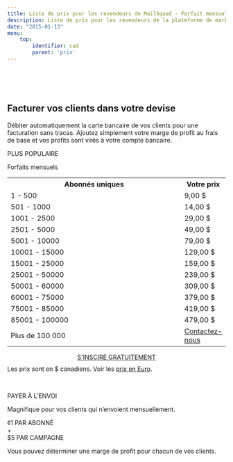 ```yaml
---
title: Liste de prix pour les revendeurs de MailSquad - Forfait mensuel illimité ou paiement par envoi CAD
description: Liste de prix pour les revendeurs de la plateforme de marketing courriel en marque blanche MailSquad.
date: "2015-01-13"
menu:
    top:
        identifier: cad
        parent: 'prix'
---
```

<section class="price-2" style="padding-top:50px;">
        <div class="container">
            <div class="row">
                <div class="col-sm-12 ">
                    <h1>Facturer vos clients dans votre devise</h1>
                    <p class="lead">Débiter automatiquement la carte bancaire de vos clients pour une facturation sans tracas. Ajoutez simplement votre marge de profit au frais de base et vos profits sont virés à votre compte bancaire.</p>
                </div>
            </div>
        </div>
        <div class="container pricing">
            <div class="plans">
                <div class="plan">
                    <div class="top"><p>PLUS POPULAIRE</p></div>
                    <div class="title">
                        Forfaits mensuels
                        <table class="pricing-table">
                                <col width="80%">
                                <col width="20%">
                                <tr>
                                    <th>Abonnés uniques</th>
                                    <th>Votre prix</th>
                                </tr>
                                <tr>
                                    <td>1 - 500</td>
                                    <td>9,00 $</td>
                                </tr>
                                <tr>
                                    <td>501 - 1000</td>
                                    <td>14,00 $</td>
                                </tr>
                                <tr>
                                    <td>1001 - 2500</td>
                                    <td>29,00 $</td>
                                </tr>
                                <tr>
                                    <td>2501 - 5000</td>
                                    <td>49,00 $</td>
                                </tr>
                                <tr>
                                    <td>5001 - 10000</td>
                                    <td>79,00 $</td>
                                </tr>
                                <tr>
                                    <td>10001 - 15000</td>
                                    <td>129,00 $</td>
                                </tr>
                                <tr>
                                    <td>15001 - 25000</td>
                                    <td>159,00 $</td>
                                </tr>
                                <tr>
                                    <td>25001 - 50000</td>
                                    <td>239,00 $</td>
                                </tr>
                                <tr>
                                    <td>50001 - 60000</td>
                                    <td>309,00 $</td>
                                </tr>
                                <tr>
                                    <td>60001 - 75000</td>
                                    <td>379,00 $</td>
                                </tr>
                                <tr>
                                    <td>75001 - 85000</td>
                                    <td>419,00 $</td>
                                </tr>
                                <tr>
                                    <td>85001 - 100000</td>
                                    <td>479,00 $</td>
                                </tr>
                                 <tr>
                                    <td>Plus de 100 000</td>
                                    <td colspan="3"><a href="/fr/contact/">Contactez-nous</a></td>
                                </tr>             
                            </table>
                            <div class="btns" style="margin-top: 15px;text-align:center;">
                                <a class="btn btn-primary" href="https://app.mailsquad.com/login/signup?lang=fr">
                                    <span>S'INSCIRE GRATUITEMENT</span>
                                </a>
                            </div>
                    </div>
                    <div style="margin-top:10px">Les prix sont en $ canadiens. Voir les <a href="/fr/prix/eur/">prix en Euro</a>.</div>
                </div>
                <div class="plan">
                    <div class="top"><p>&nbsp;</p></div>
                    <div class="title">
                        PAYER À L'ENVOI
                        <p>Magnifique pour vos clients qui n’envoient mensuellement.</p>
                        <div class="price">
                            <div class="persubscriber">
                                <span class="currency">&cent;</span>1
                                <span class="period">PAR ABONNÉ</span>
                            </div>
                            <div style="width:10%;">+</div>
                            <div class="percampaign">
                                <span class="currency">$</span>5
                                <span class="period">PAR CAMPAGNE</span>
                            </div>
                        </div>
                        <p>Vous pouvez déterminer une marge de profit pour chacun de vos clients.</p>
                    </div>
                </div>
            </div>
        </div>
    </section>